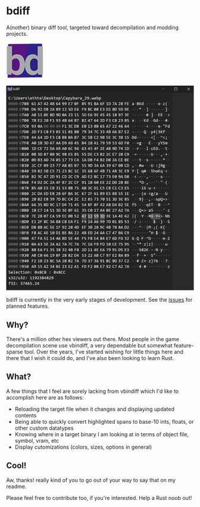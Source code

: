 # bdiff

A(nother) binary diff tool, targeted toward decompilation and modding projects.

![bdiff icon](/assets/icon.png)

![image of bdiff UI](bdiff.png)

bdiff is currently in the very early stages of development. See the [issues](https://github.com/ethteck/bdiff/issues) for planned features.

## Why?

There's a million other hex viewers out there. Most people in the game decompilation scene use vbindiff, a very dependable but somewhat feature-sparse tool. Over the years, I've started wishing for little things here and there that I wish it could do, and I've also been looking to learn Rust.

## What?

A few things that I feel are sorely lacking from vbindiff which I'd like to accomplish here are as follows:
- Reloading the target file when it changes and displaying updated contents
- Being able to quickly convert highlighted spans to base-10 ints, floats, or other custom datatypes
- Knowing where in a target binary I am looking at in terms of object file, symbol, vram, etc
- Display cutomizations (colors, sizes, options in general)

## Cool!
Aw, thanks! really kind of you to go out of your way to say that on my readme.

Please feel free to contribute too, if you're interested. Help a Rust noob out!